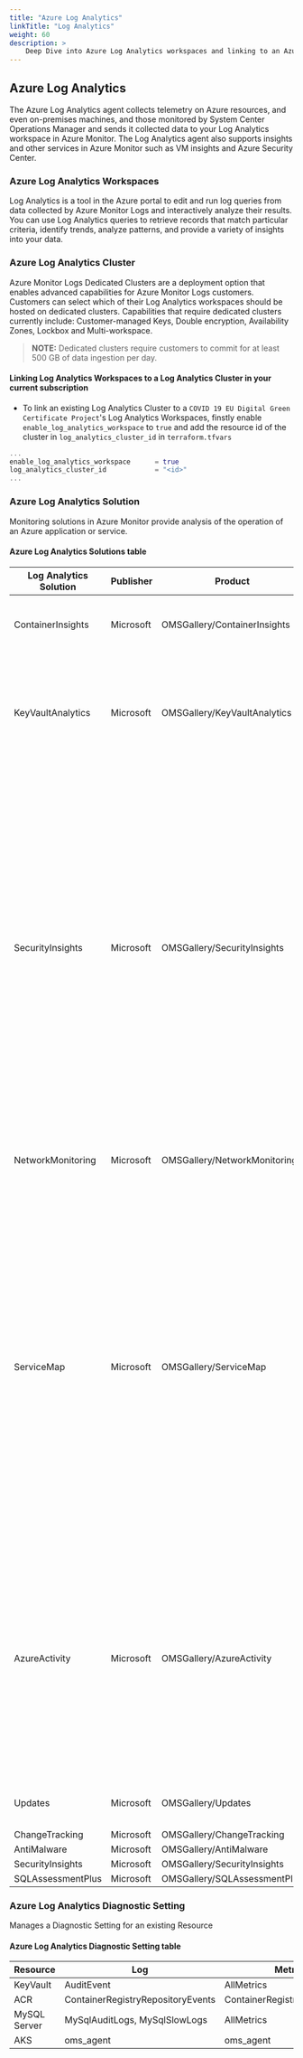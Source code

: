 ```yaml
---
title: "Azure Log Analytics"
linkTitle: "Log Analytics"
weight: 60
description: >
    Deep Dive into Azure Log Analytics workspaces and linking to an Azure Log Analytics Cluster.
---
```


## Azure Log Analytics

The Azure Log Analytics agent collects telemetry on Azure resources, and even on-premises machines, and those monitored by System Center Operations Manager and sends it collected data to your Log Analytics workspace in Azure Monitor.
The Log Analytics agent also supports insights and other services in Azure Monitor such as VM insights and Azure Security Center.

### Azure Log Analytics Workspaces

Log Analytics is a tool in the Azure portal to edit and run log queries from data collected by Azure Monitor Logs and interactively analyze their results.
You can use Log Analytics queries to retrieve records that match particular criteria, identify trends, analyze patterns, and provide a variety of insights into your data.

### Azure Log Analytics Cluster

Azure Monitor Logs Dedicated Clusters are a deployment option that enables advanced capabilities for Azure Monitor Logs customers. Customers can select which of their Log Analytics workspaces should be hosted on dedicated clusters.
Capabilities that require dedicated clusters currently include: Customer-managed Keys, Double encryption, Availability Zones, Lockbox and Multi-workspace.

> __NOTE:__ Dedicated clusters require customers to commit for at least 500 GB of data ingestion per day.

#### Linking Log Analytics Workspaces to a Log Analytics Cluster in your current subscription

* To link an existing Log Analytics Cluster to a `COVID 19 EU Digital Green Certificate Project`'s Log Analytics Workspaces, finstly enable `enable_log_analytics_workspace` to `true` and add the resource id of the cluster in `log_analytics_cluster_id` in `terraform.tfvars`

```terraform
...
enable_log_analytics_workspace      = true
log_analytics_cluster_id            = "<id>"
...
```

### Azure Log Analytics Solution

Monitoring solutions in Azure Monitor provide analysis of the operation of an Azure application or service.

#### Azure Log Analytics Solutions table

| Log Analytics Solution | Publisher | Product                      | Description                                                                                                                                                                                                                                                                                                                                                                                                                                                                                                                                     |
| ---------------------- | --------- | ---------------------------- | ----------------------------------------------------------------------------------------------------------------------------------------------------------------------------------------------------------------------------------------------------------------------------------------------------------------------------------------------------------------------------------------------------------------------------------------------------------------------------------------------------------------------------------------------- |
| ContainerInsights      | Microsoft | OMSGallery/ContainerInsights | Container insights is a feature designed to monitor the performance of container workloads.                                                                                                                                                                                                                                                                                                                                                                                                                                                     |
| KeyVaultAnalytics      | Microsoft | OMSGallery/KeyVaultAnalytics | Key Vault insights provides comprehensive monitoring of your key vaults by delivering a unified view of your Key Vault requests, performance, failures, and latency.                                                                                                                                                                                                                                                                                                                                                                            |
| SecurityInsights       | Microsoft | OMSGallery/SecurityInsights  | Microsoft Azure Sentinel is a scalable, cloud-native, security information event management (SIEM) and security orchestration automated response (SOAR) solution. Azure Sentinel delivers intelligent security analytics and threat intelligence across the enterprise, providing a single solution for alert detection, threat visibility, proactive hunting, and threat response.The Azure Sentinel PowerShell module (Az.SecurityInsights) allows you to interact with the following components: * Incidents * Analytics Rules (Alert Rules) |
| NetworkMonitoring      | Microsoft | OMSGallery/NetworkMonitoring | Network Monitoring insights is a feature designed to monitor the performance of Network Monitoring traffic.                                                                                                                                                                                                                                                                                                                                                                                                                                     |
| ServiceMap             | Microsoft | OMSGallery/ServiceMap        | Service Map automatically discovers application components on Windows and Linux systems and maps the communication between services. With Service Map, you can view your servers in the way that you think of them: as interconnected systems that deliver critical services. Service Map shows connections between servers, processes, inbound and outbound connection latency, and ports across any TCP-connected architecture, with no configuration required other than the installation of an agent.                                       |
| AzureActivity          | Microsoft | OMSGallery/AzureActivity     | The Activity log is a platform log in Azure that provides insight into subscription-level events. This includes such information as when a resource is modified or when a virtual machine is started. You can view the Activity log in the Azure portal or retrieve entries with PowerShell and CLI. This article provides details on viewing the Activity log and sending it to different destinations.                                                                                                                                        |
| Updates                | Microsoft | OMSGallery/Updates           | Enable Update Management using Azure Resource Manager template                                                                                                                                                                                                                                                                                                                                                                                                                                                                                  |
| ChangeTracking         | Microsoft | OMSGallery/ChangeTracking    |                                                                                                                                                                                                                                                                                                                                                                                                                                                                                                                                                 |
| AntiMalware            | Microsoft | OMSGallery/AntiMalware       |                                                                                                                                                                                                                                                                                                                                                                                                                                                                                                                                                 |
| SecurityInsights       | Microsoft | OMSGallery/SecurityInsights  |                                                                                                                                                                                                                                                                                                                                                                                                                                                                                                                                                 |
| SQLAssessmentPlus      | Microsoft | OMSGallery/SQLAssessmentPlus |                                                                                                                                                                                                                                                                                                                                                                                                                                                                                                                                                 |


### Azure Log Analytics Diagnostic Setting

Manages a Diagnostic Setting for an existing Resource

#### Azure Log Analytics Diagnostic Setting table

| Resource               | Log                               | Metric                       |
| ---------------------- | --------------------------------- | ---------------------------- |
| KeyVault               | AuditEvent                        | AllMetrics                   |
| ACR                    | ContainerRegistryRepositoryEvents | ContainerRegistryLoginEvents |
| MySQL Server           | MySqlAuditLogs, MySqlSlowLogs     | AllMetrics                   |
| AKS                    | oms_agent                         | oms_agent                    |

